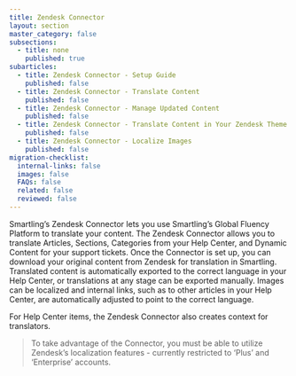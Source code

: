 ```yaml
---
title: Zendesk Connector
layout: section
master_category: false
subsections:
  - title: none
    published: true
subarticles:
  - title: Zendesk Connector - Setup Guide
    published: false
  - title: Zendesk Connector - Translate Content
    published: false
  - title: Zendesk Connector - Manage Updated Content
    published: false
  - title: Zendesk Connector - Translate Content in Your Zendesk Theme
    published: false
  - title: Zendesk Connector - Localize Images
    published: false
migration-checklist:
  internal-links: false
  images: false
  FAQs: false
  related: false
  reviewed: false
---
```



Smartling’s Zendesk Connector lets you use Smartling’s Global Fluency Platform to translate your content. The Zendesk Connector allows you to translate Articles, Sections, Categories from your Help Center, and Dynamic Content for your support tickets. Once the Connector is set up, you can download your original content from Zendesk for translation in Smartling. Translated content is automatically exported to the correct language in your Help Center, or translations at any stage can be exported manually. Images can be localized and internal links, such as to other articles in your Help Center, are automatically adjusted to point to the correct language.

For Help Center items, the Zendesk Connector also creates context for translators.

> To take advantage of the Connector, you must be able to utilize Zendesk’s localization features - currently restricted to ‘Plus’ and ‘Enterprise’ accounts.